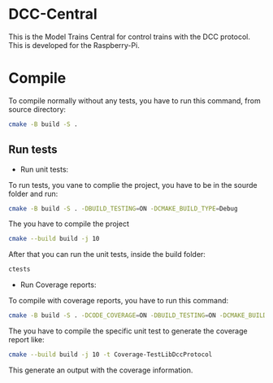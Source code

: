 # DCC-Central
This is the Model Trains Central for control trains with the DCC protocol. This is developed for the Raspberry-Pi.



# Compile

To compile normally without any tests, you have to run this command, from source directory:

```bash
cmake -B build -S .
```

## Run tests

- Run unit tests:

To run tests, you vane to complie the project, you have to be in the sourde folder and run:

```bash
cmake -B build -S . -DBUILD_TESTING=ON -DCMAKE_BUILD_TYPE=Debug
```

The you have to compile the project

```bash
cmake --build build -j 10
```

After that you can run the unit tests, inside the build folder:

```bash
ctests
```

- Run Coverage reports:

To compile with coverage reports, you have to run this command:

```bash
cmake -B build -S . -DCODE_COVERAGE=ON -DBUILD_TESTING=ON -DCMAKE_BUILD_TYPE=Debug
```

The you have to compile the specific unit test to generate the coverage report like:

```bash
cmake --build build -j 10 -t Coverage-TestLibDccProtocol
```

This generate an output with the coverage information.
